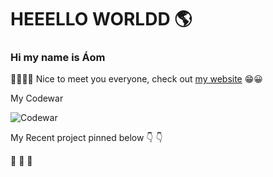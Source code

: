 # HEEELLO WORLDD 🌎

### Hi my name is Áom

🙋‍♂️🙋‍♀️ Nice to meet you everyone, check out [my website](https://siraom15.github.io/) 😁😀

My Codewar

![Codewar](https://www.codewars.com/users/siraom15/badges/small)

My Recent project pinned below  👇 👇

👋 👋 👋
